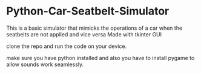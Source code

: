 # Python-Car-Seatbelt-Simulator

This is a basic simulator that mimicks the operations of a car when the seatbelts are not applied and vice versa
Made with tkinter GUI

clone the repo and run the code on your device.

make sure you have python installed and also you have to install pygame to allow sounds work seamlessly.
